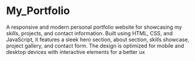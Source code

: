 # My_Portfolio
A responsive and modern personal portfolio website for showcasing my skills, projects, and contact information. Built using HTML, CSS, and JavaScript, it features a sleek hero section, about section, skills showcase, project gallery, and contact form. The design is optimized for mobile and desktop devices with interactive elements for a better ux
